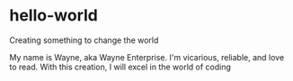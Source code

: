 # hello-world
Creating something to change the world

My name is Wayne, aka Wayne Enterprise.
I'm vicarious, reliable, and love to read. 
With this creation, I will excel in the world of coding

